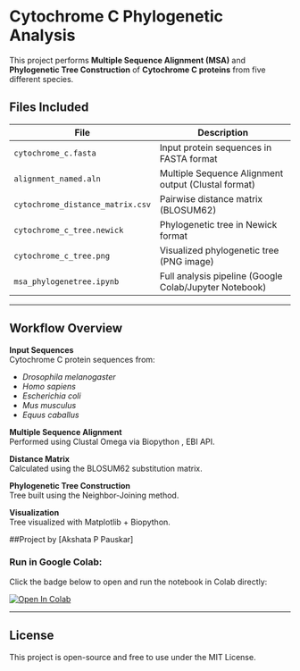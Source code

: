 # Cytochrome C Phylogenetic Analysis

This project performs **Multiple Sequence Alignment (MSA)** and **Phylogenetic Tree Construction** of **Cytochrome C proteins** from five different species.

## Files Included

| File | Description |
|------|-------------|
| `cytochrome_c.fasta` | Input protein sequences in FASTA format |
| `alignment_named.aln` | Multiple Sequence Alignment output (Clustal format) |
| `cytochrome_distance_matrix.csv` | Pairwise distance matrix (BLOSUM62) |
| `cytochrome_c_tree.newick` | Phylogenetic tree in Newick format |
| `cytochrome_c_tree.png` | Visualized phylogenetic tree (PNG image) |
| `msa_phylogenetree.ipynb` | Full analysis pipeline (Google Colab/Jupyter Notebook) |

---

## Workflow Overview

**Input Sequences**  
Cytochrome C protein sequences from:  
- *Drosophila melanogaster*  
- *Homo sapiens*  
- *Escherichia coli*  
- *Mus musculus*  
- *Equus caballus*


**Multiple Sequence Alignment**  
Performed using Clustal Omega via Biopython , EBI API.

**Distance Matrix**  
Calculated using the BLOSUM62 substitution matrix.

**Phylogenetic Tree Construction**  
Tree built using the Neighbor-Joining method.

**Visualization**  
Tree visualized with Matplotlib + Biopython.

##Project by [Akshata P Pauskar]


### Run in Google Colab:

Click the badge below to open and run the notebook in Colab directly:

[![Open In Colab](https://colab.research.google.com/assets/colab-badge.svg)](https://colab.research.google.com/github/akshata2025/cytochrome-c-alignment/blob/main/msa_phylogenetree.ipynb)

---

## License

This project is open-source and free to use under the MIT License.
